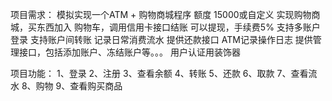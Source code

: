 项目需求：
        模拟实现一个ATM + 购物商城程序
        额度 15000或自定义
        实现购物商城，买东西加入 购物车，调用信用卡接口结账
        可以提现，手续费5%
        支持多账户登录
        支持账户间转账
        记录日常消费流水
        提供还款接口
        ATM记录操作日志
        提供管理接口，包括添加账户、冻结账户等。。。
        用户认证用装饰器

项目功能：
	    1、登录
        2、注册
        3、查看余额
        4、转账
        5、还款
        6、取款
        7、查看流水
        8、购物
        9、查看购买商品
